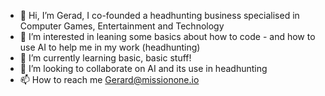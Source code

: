 - 👋 Hi, I’m Gerad, I co-founded a headhunting business specialised in Computer Games, Entertainment and Technology
- 👀 I’m interested in leaning some basics about how to code - and how to use AI to help me in my work (headhunting)
- 🌱 I’m currently learning basic, basic stuff!
- 💞️ I’m looking to collaborate on AI and its use in headhunting
- 📫 How to reach me Gerard@missionone.io

<!---
GerardMilesMissionOne/GerardMilesMissionOne is a ✨ special ✨ repository because its `README.md` (this file) appears on your GitHub profile.
You can click the Preview link to take a look at your changes.
--->
